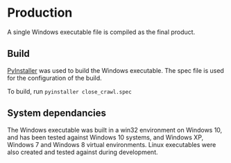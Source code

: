 # Production

A single Windows executable file is compiled as the final product.

## Build

[PyInstaller](http://www.pyinstaller.org/) was used to build the Windows executable. The spec file is used for the configuration of the build.

To build, run `pyinstaller close_crawl.spec`

## System dependancies

The Windows executable was built in a win32 environment on Windows 10, and has been tested against Windows 10 systems, and Windows XP, Windows 7 and Windows 8 virtual environments. Linux executables were also created and tested against during development.
